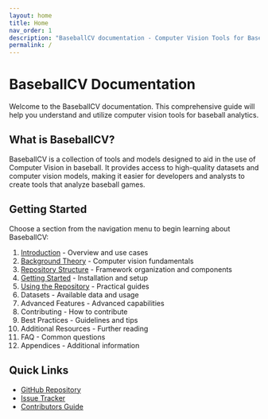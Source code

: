 ```yaml
---
layout: home
title: Home
nav_order: 1
description: "BaseballCV documentation - Computer Vision Tools for Baseball Analytics"
permalink: /
---
```


# BaseballCV Documentation

Welcome to the BaseballCV documentation. This comprehensive guide will help you understand and utilize computer vision tools for baseball analytics.

## What is BaseballCV?

BaseballCV is a collection of tools and models designed to aid in the use of Computer Vision in baseball. It provides access to high-quality datasets and computer vision models, making it easier for developers and analysts to create tools that analyze baseball games.

## Getting Started

Choose a section from the navigation menu to begin learning about BaseballCV:

1. [Introduction](/introduction) - Overview and use cases
2. [Background Theory](/background-theory) - Computer vision fundamentals
3. [Repository Structure](/repository-structure) - Framework organization and components
4. [Getting Started](/getting-started) - Installation and setup
5. [Using the Repository](/using-repository) - Practical guides
6. Datasets - Available data and usage
7. Advanced Features - Advanced capabilities
8. Contributing - How to contribute
9. Best Practices - Guidelines and tips
10. Additional Resources - Further reading
11. FAQ - Common questions
12. Appendices - Additional information

## Quick Links

- [GitHub Repository](https://github.com/dylandru/BaseballCV)
- [Issue Tracker](https://github.com/dylandru/BaseballCV/issues)
- [Contributors Guide](contributing/)
